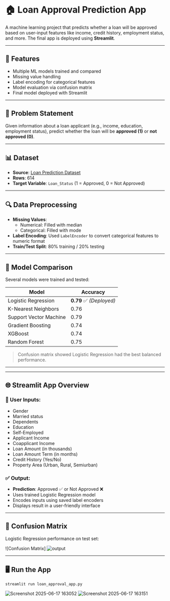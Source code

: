 # 🏠 Loan Approval Prediction App

A machine learning project that predicts whether a loan will be approved based on user-input features like income, credit history, employment status, and more. The final app is deployed using **Streamlit**.

---

## 🚀 Features

- Multiple ML models trained and compared
- Missing value handling
- Label encoding for categorical features
- Model evaluation via confusion matrix
- Final model deployed with Streamlit

---

## 🧠 Problem Statement

Given information about a loan applicant (e.g., income, education, employment status), predict whether the loan will be **approved (1)** or **not approved (0)**.

---

## 📊 Dataset

- **Source**: [Loan Prediction Dataset]([https://www.kaggle.com/altruistdelhite04/loan-prediction-problem-dataset](https://www.kaggle.com/datasets/altruistdelhite04/loan-prediction-problem-dataset?resource=download))
- **Rows**: 614  
- **Target Variable**: `Loan_Status` (1 = Approved, 0 = Not Approved)

---

## 🔍 Data Preprocessing

- **Missing Values**:
  - Numerical: Filled with median
  - Categorical: Filled with mode
- **Label Encoding**:
  Used `LabelEncoder` to convert categorical features to numeric format
- **Train/Test Split**: 80% training / 20% testing

---

## 🤖 Model Comparison

Several models were trained and tested:

| Model                   | Accuracy |
|------------------------|----------|
| Logistic Regression     | **0.79** ✅ *(Deployed)*  
| K-Nearest Neighbors     | 0.76  
| Support Vector Machine  | 0.79  
| Gradient Boosting       | 0.74  
| XGBoost                 | 0.74  
| Random Forest           | 0.75  

> Confusion matrix showed Logistic Regression had the best balanced performance.

---


---

## 🌐 Streamlit App Overview

### 📝 User Inputs:

- Gender
- Married status
- Dependents
- Education
- Self-Employed
- Applicant Income
- Coapplicant Income
- Loan Amount (in thousands)
- Loan Amount Term (in months)
- Credit History (Yes/No)
- Property Area (Urban, Rural, Semiurban)

### ✅ Output:

- **Prediction**: Approved ✅ or Not Approved ❌
- Uses trained Logistic Regression model
- Encodes inputs using saved label encoders
- Displays result in a user-friendly interface

---

## 🧪 Confusion Matrix

Logistic Regression performance on test set:

![Confusion Matrix] ![output](https://github.com/user-attachments/assets/7140485b-e8e2-4b65-a9c7-699284a06adc)


---

## 🖥️ Run the App

```bash
streamlit run loan_approval_app.py
```
![Screenshot 2025-06-17 163052](https://github.com/user-attachments/assets/38c4e72b-fdc8-4dd0-b3f4-a48bcaf05fcd)
![Screenshot 2025-06-17 163151](https://github.com/user-attachments/assets/b7434216-9137-46d3-a50e-8f310085543e)


